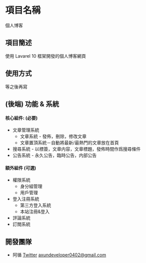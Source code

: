 # 項目名稱
個人博客

## 項目簡述
使用 Lavarel 10 框架開發的個人博客網頁

## 使用方式
等之後再寫

## (後端) 功能 & 系統

#### **核心組件:** (必要)
+ 文章管理系統
  + 文章系統 - 發佈，刪除，修改文章
  + 文章置頂系統－自動將最新/最熱門的文章放在首頁
+ 搜尋系統 - 以標簽，文章内容，文章標題，發佈時間作爲搜尋條件
+ 公告系統 - 永久公告，臨時公告，内部公告

#### **額外組件** (可選)
+ 權限系統
  + 身分組管理
  + 用戶管理
+ 登入注冊系統
  + 第三方登入系統
  + 本站注冊&登入
+ 評論系統
+ 訂閲系統

## 開發團隊
+ 阿循 [Twitter](https://twitter.com/axun0402) axundeveloper0402@gmail.com
